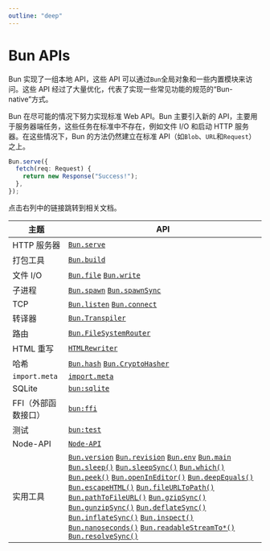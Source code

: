 ```yaml
---
outline: "deep"
---
```


# Bun APIs

Bun 实现了一组本地 API，这些 API 可以通过`Bun`全局对象和一些内置模块来访问。这些 API 经过了大量优化，代表了实现一些常见功能的规范的“Bun-native”方式。

Bun 在尽可能的情况下努力实现标准 Web API。Bun 主要引入新的 API，主要用于服务器端任务，这些任务在标准中不存在，例如文件 I/O 和启动 HTTP 服务器。在这些情况下，Bun 的方法仍然建立在标准 API（如`Blob`、`URL`和`Request`）之上。

```ts
Bun.serve({
  fetch(req: Request) {
    return new Response("Success!");
  },
});
```

点击右列中的链接跳转到相关文档。

| 主题                | API                                                                                                                                                                                                                                                                                                                                                                                                                                                                                                                                                                                                                                                                                                                                                                                                                                                                                                                                                                                                                                                                                                                                                                  |
| ------------------- | -------------------------------------------------------------------------------------------------------------------------------------------------------------------------------------------------------------------------------------------------------------------------------------------------------------------------------------------------------------------------------------------------------------------------------------------------------------------------------------------------------------------------------------------------------------------------------------------------------------------------------------------------------------------------------------------------------------------------------------------------------------------------------------------------------------------------------------------------------------------------------------------------------------------------------------------------------------------------------------------------------------------------------------------------------------------------------------------------------------------------------------------------------------------- |
| HTTP 服务器         | [`Bun.serve`](/api/http.md#Bun.serve)                                                                                                                                                                                                                                                                                                                                                                                                                                                                                                                                                                                                                                                                                                                                                                                                                                                                                                                                                                                                                                                                                                                           |
| 打包工具            | [`Bun.build`](/bundler/index.md)                                                                                                                                                                                                                                                                                                                                                                                                                                                                                                                                                                                                                                                                                                                                                                                                                                                                                                                                                                                                                                                                                                                                |
| 文件 I/O            | [`Bun.file`](/api/file-io.md#读取文件) [`Bun.write`](/api/file-io.md#写入文件)                                                                                                                                                                                                                                                                                                                                                                                                                                                                                                                                                                                                                                                                                                                                                                                                                                                                                                                                                                                                                                                                             |
| 子进程              | [`Bun.spawn`](/api/spawn.md#生成进程) [`Bun.spawnSync`](/api/spawn.md#阻塞式)                                                                                                                                                                                                                                                                                                                                                                                                                                                                                                                                                                                                                                                                                                                                                                                                                                                                                                                                                                                                                                                                              |
| TCP                 | [`Bun.listen`](/api/tcp.md#启动服务器) [`Bun.connect`](/api/tcp.md#创建连接)                                                                                                                                                                                                                                                                                                                                                                                                                                                                                                                                                                                                                                                                                                                                                                                                                                                                                                                                                                                                                                                                               |
| 转译器              | [`Bun.Transpiler`](/api/transpiler.md)                                                                                                                                                                                                                                                                                                                                                                                                                                                                                                                                                                                                                                                                                                                                                                                                                                                                                                                                                                                                                                                                                                                          |
| 路由                | [`Bun.FileSystemRouter`](/api/file-system-router.md)                                                                                                                                                                                                                                                                                                                                                                                                                                                                                                                                                                                                                                                                                                                                                                                                                                                                                                                                                                                                                                                                                                            |
| HTML 重写           | [`HTMLRewriter`](/api/html-rewriter)                                                                                                                                                                                                                                                                                                                                                                                                                                                                                                                                                                                                                                                                                                                                                                                                                                                                                                                                                                                                                                                                                                                            |
| 哈希                | [`Bun.hash`](/api/hashing.md#Bun.hash) [`Bun.CryptoHasher`](/api/hashing.md#Bun.CryptoHasher)                                                                                                                                                                                                                                                                                                                                                                                                                                                                                                                                                                                                                                                                                                                                                                                                                                                                                                                                                                                                                                                              |
| `import.meta`       | [`import.meta`](/api/import-meta.md)                                                                                                                                                                                                                                                                                                                                                                                                                                                                                                                                                                                                                                                                                                                                                                                                                                                                                                                                                                                                                                                                                                                            |
| SQLite              | [`bun:sqlite`](/api/sqlite.md)                                                                                                                                                                                                                                                                                                                                                                                                                                                                                                                                                                                                                                                                                                                                                                                                                                                                                                                                                                                                                                                                                                                                  |
| FFI（外部函数接口） | [`bun:ffi`](/api/ffi.md)                                                                                                                                                                                                                                                                                                                                                                                                                                                                                                                                                                                                                                                                                                                                                                                                                                                                                                                                                                                                                                                                                                                                        |
| 测试                | [`bun:test`](/cli/test.md)                                                                                                                                                                                                                                                                                                                                                                                                                                                                                                                                                                                                                                                                                                                                                                                                                                                                                                                                                                                                                                                                                                                                      |
| Node-API            | [`Node-API`](/api/node-api.md)                                                                                                                                                                                                                                                                                                                                                                                                                                                                                                                                                                                                                                                                                                                                                                                                                                                                                                                                                                                                                                                                                                                                  |
| 实用工具            | [`Bun.version`](/api/utils.md#Bun.version) [`Bun.revision`](/api/utils.md#Bun.revision) [`Bun.env`](/api/utils.md#Bun.env) [`Bun.main`](/api/utils.md#Bun.main) [`Bun.sleep()`](/api/utils.md#Bun.sleep) [`Bun.sleepSync()`](/api/utils.md#Bun.sleepsync) [`Bun.which()`](/api/utils.md#Bun.which) [`Bun.peek()`](/api/utils.md#Bun.peek) [`Bun.openInEditor()`](/api/utils.md#Bun.openineditor) [`Bun.deepEquals()`](/api/utils.md#Bun.deepequals) [`Bun.escapeHTML()`](/api/utils.md#Bun.escapehtml) [`Bun.fileURLToPath()`](/api/utils.md#Bun.fileurltopath) [`Bun.pathToFileURL()`](/api/utils.md#Bun.pathtofileurl) [`Bun.gzipSync()`](/api/utils.md#Bun.gzipsync) [`Bun.gunzipSync()`](/api/utils.md#Bun.gunzipsync) [`Bun.deflateSync()`](/api/utils.md#Bun.deflatesync) [`Bun.inflateSync()`](/api/utils.md#Bun.inflatesync) [`Bun.inspect()`](/api/utils.md#Bun.inspect) [`Bun.nanoseconds()`](/api/utils.md#Bun.nanoseconds) [`Bun.readableStreamTo*()`](/api/utils.md#Bun.readablestreamto) [`Bun.resolveSync()`](/api/utils.md#Bun.resolvesync) |
